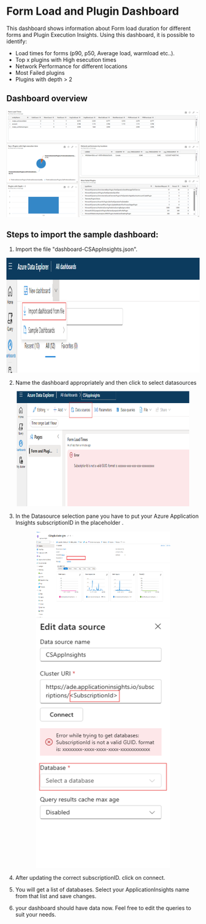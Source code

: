# Form Load and Plugin Dashboard
This dashboard shows information about Form load duration for different forms and Plugin Execution Insights. Using this dashboard, it is possible to identify:
- Load times for forms (p90, p50, Average load, warmload etc..). 
- Top x plugins with High esecution times
- Network Performance for different locations
- Most Failed plugins
- Plugins with depth > 2

## Dashboard overview

<div align=center><img src="./img/Dashboard.png"></div>

## Steps to import the sample dashboard:
  1. Import the file "dashboard-CSAppInsights.json".
  
  <div align=center><img src="./img/ImportDashboard.png" width="600" height="300"></div>

  2. Name the dashboard appropriately and then click to select datasources
  
  <div align=center><img src="./img/Datasources.png" width="450" height="300"></div>
  
  3. In the Datasource selection pane you have to put your Azure Application Insights subscriptionID in the placeholder .
  
  <div align=center><img src="./img/SubscriptionId.png" width="350" height="225"></div>
  <div align=center><img src="./img/SubscriptionIdAndDatasource.png" width="350" height="650"></div>

  4. After updating the correct subscriptionID. click on connect.

  5. You will get a list of databases. Select your ApplicationInsights name from that list and save changes.

  6. your dashboard should have data now. Feel free to edit the queries to suit your needs. 
